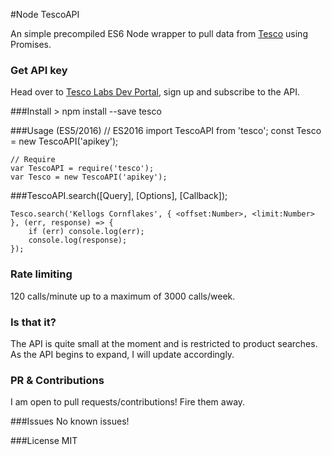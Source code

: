 #Node TescoAPI

An simple precompiled ES6 Node wrapper to pull data from [Tesco](http://www.tesco.co.uk/) using Promises.

### Get API key
Head over to [Tesco Labs Dev Portal](https://devportal.tescolabs.com), sign up and subscribe to the API.

###Install
    > npm install --save tesco

###Usage (ES5/2016)
	// ES2016
    import TescoAPI from 'tesco';
    const Tesco = new TescoAPI('apikey');

    // Require
    var TescoAPI = require('tesco');
    var Tesco = new TescoAPI('apikey');

###TescoAPI.search([Query], [Options], [Callback]);


    Tesco.search('Kellogs Cornflakes', { <offset:Number>, <limit:Number> }, (err, response) => {
    	if (err) console.log(err);
    	console.log(response);
    });

### Rate limiting
120 calls/minute up to a maximum of 3000 calls/week.

### Is that it?

The API is quite small at the moment and is restricted to product searches. As the API begins to expand, I will update accordingly.

### PR & Contributions
I am open to pull requests/contributions! Fire them away.

###Issues
No known issues!

###License
MIT
